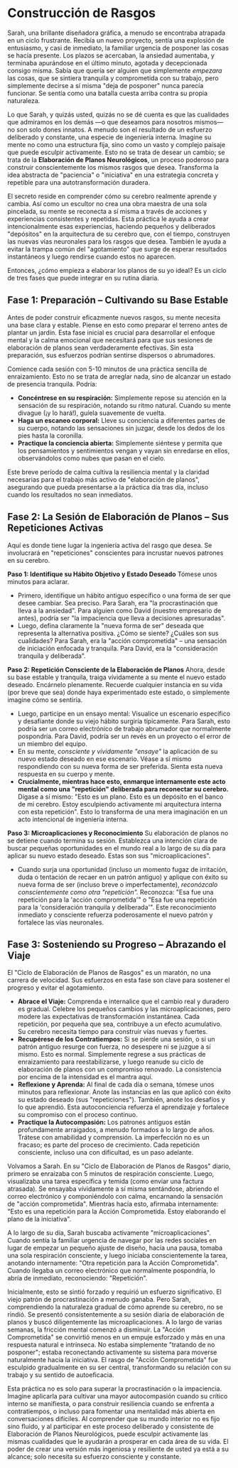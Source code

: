 # Construcción de Rasgos

Sarah, una brillante diseñadora gráfica, a menudo se encontraba atrapada en un ciclo frustrante. Recibía un nuevo proyecto, sentía una explosión de entusiasmo, y casi de inmediato, la familiar urgencia de posponer las cosas se hacía presente. Los plazos se acercaban, la ansiedad aumentaba, y terminaba apurándose en el último minuto, agotada y decepcionada consigo misma. Sabía que quería ser alguien que simplemente *empezara* las cosas, que se sintiera tranquila y comprometida con su trabajo, pero simplemente decirse a sí misma "deja de posponer" nunca parecía funcionar. Se sentía como una batalla cuesta arriba contra su propia naturaleza.

Lo que Sarah, y quizás usted, quizás no se dé cuenta es que las cualidades que admiramos en los demás —o que deseamos para nosotros mismos— no son solo dones innatos. A menudo son el resultado de un esfuerzo deliberado y constante, una especie de ingeniería interna. Imagine su mente no como una estructura fija, sino como un vasto y complejo paisaje que puede esculpir activamente. Esto no se trata de desear un cambio; se trata de la **Elaboración de Planos Neurológicos**, un proceso poderoso para construir conscientemente los mismos rasgos que desea. Transforma la idea abstracta de "paciencia" o "iniciativa" en una estrategia concreta y repetible para una autotransformación duradera.

El secreto reside en comprender cómo su cerebro realmente aprende y cambia. Así como un escultor no crea una obra maestra de una sola pincelada, su mente se reconecta a sí misma a través de acciones y experiencias consistentes y repetidas. Esta práctica le ayuda a crear intencionalmente esas experiencias, haciendo pequeños y deliberados "depósitos" en la arquitectura de su cerebro que, con el tiempo, construyen las nuevas vías neuronales para los rasgos que desea. También le ayuda a evitar la trampa común del "agotamiento" que surge de esperar resultados instantáneos y luego rendirse cuando estos no aparecen.

Entonces, ¿cómo empieza a elaborar los planos de su yo ideal? Es un ciclo de tres fases que puede integrar en su rutina diaria.

## **Fase 1: Preparación – Cultivando su Base Estable**

Antes de poder construir eficazmente nuevos rasgos, su mente necesita una base clara y estable. Piense en esto como preparar el terreno antes de plantar un jardín. Esta fase inicial es crucial para desarrollar el enfoque mental y la calma emocional que necesitará para que sus sesiones de elaboración de planos sean verdaderamente efectivas. Sin esta preparación, sus esfuerzos podrían sentirse dispersos o abrumadores.

Comience cada sesión con 5-10 minutos de una práctica sencilla de enraizamiento. Esto no se trata de arreglar nada, sino de alcanzar un estado de presencia tranquila. Podría:

*   **Concéntrese en su respiración:** Simplemente repose su atención en la sensación de su respiración, notando su ritmo natural. Cuando su mente divague (¡y lo hará!), guíela suavemente de vuelta.
*   **Haga un escaneo corporal:** Lleve su conciencia a diferentes partes de su cuerpo, notando las sensaciones sin juzgar, desde los dedos de los pies hasta la coronilla.
*   **Practique la conciencia abierta:** Simplemente siéntese y permita que los pensamientos y sentimientos vengan y vayan sin enredarse en ellos, observándolos como nubes que pasan en el cielo.

Este breve período de calma cultiva la resiliencia mental y la claridad necesarias para el trabajo más activo de "elaboración de planos", asegurando que pueda presentarse a la práctica día tras día, incluso cuando los resultados no sean inmediatos.

## **Fase 2: La Sesión de Elaboración de Planos – Sus Repeticiones Activas**

Aquí es donde tiene lugar la ingeniería activa del rasgo que desea. Se involucrará en "repeticiones" conscientes para incrustar nuevos patrones en su cerebro.

**Paso 1: Identifique su Hábito Objetivo y Estado Deseado**
Tómese unos minutos para aclarar.
*   Primero, identifique un hábito antiguo específico o una forma de ser que desee cambiar. Sea preciso. Para Sarah, era "la procrastinación que lleva a la ansiedad". Para alguien como David (nuestro empresario de antes), podría ser "la impaciencia que lleva a decisiones apresuradas".
*   Luego, defina claramente la "nueva forma de ser" deseada que representa la alternativa positiva. ¿Cómo se siente? ¿Cuáles son sus cualidades? Para Sarah, era la "acción comprometida" – una sensación de iniciación enfocada y tranquila. Para David, era la "consideración tranquila y deliberada".

**Paso 2: Repetición Consciente de la Elaboración de Planos**
Ahora, desde su base estable y tranquila, traiga vívidamente a su mente el nuevo estado deseado. Encárnelo plenamente. Recuerde cualquier instancia en su vida (por breve que sea) donde haya experimentado este estado, o simplemente imagine cómo se sentiría.

*   Luego, participe en un ensayo mental: Visualice un escenario específico y desafiante donde su viejo hábito surgiría típicamente. Para Sarah, esto podría ser un correo electrónico de trabajo abrumador que normalmente pospondría. Para David, podría ser un revés en un proyecto o el error de un miembro del equipo.
*   En su mente, *consciente y vívidamente "ensaye"* la aplicación de su nuevo estado deseado en ese escenario. Véase a sí mismo respondiendo con su nueva forma de ser preferida. Sienta esta nueva respuesta en su cuerpo y mente.
*   **Crucialmente, mientras hace esto, enmarque internamente este acto mental como una "repetición" deliberada para reconectar su cerebro.** Dígase a sí mismo: "Esto es un plano. Esto es un depósito en el banco de mi cerebro. Estoy esculpiendo activamente mi arquitectura interna con esta repetición". Esto lo transforma de una mera imaginación en un acto intencional de ingeniería interna.

**Paso 3: Microaplicaciones y Reconocimiento**
Su elaboración de planos no se detiene cuando termina su sesión. Establezca una intención clara de buscar pequeñas oportunidades en el mundo real a lo largo de su día para aplicar su nuevo estado deseado. Estas son sus "microaplicaciones".

*   Cuando surja una oportunidad (incluso un momento fugaz de irritación, duda o tentación de recaer en un patrón antiguo) y aplique con éxito su nueva forma de ser (incluso breve o imperfectamente), *reconózcalo conscientemente como otra "repetición".* Reconozca: "Esa fue una repetición para la 'acción comprometida'" o "Esa fue una repetición para la 'consideración tranquila y deliberada'". Este reconocimiento inmediato y consciente refuerza poderosamente el nuevo patrón y fortalece las vías neuronales.

## **Fase 3: Sosteniendo su Progreso – Abrazando el Viaje**

El "Ciclo de Elaboración de Planos de Rasgos" es un maratón, no una carrera de velocidad. Sus esfuerzos en esta fase son clave para sostener el progreso y evitar el agotamiento.

*   **Abrace el Viaje:** Comprenda e internalice que el cambio real y duradero es gradual. Celebre los pequeños cambios y las microaplicaciones, pero modere las expectativas de transformación instantánea. Cada repetición, por pequeña que sea, contribuye a un efecto acumulativo. Su cerebro necesita tiempo para construir vías nuevas y fuertes.
*   **Recupérese de los Contratiempos:** Si se pierde una sesión, o si un patrón antiguo resurge con fuerza, no desespere ni se juzgue a sí mismo. Esto es normal. Simplemente regrese a sus prácticas de enraizamiento para reestabilizarse, y luego reanude su ciclo de elaboración de planos con un compromiso renovado. La consistencia por encima de la intensidad es el mantra aquí.
*   **Reflexione y Aprenda:** Al final de cada día o semana, tómese unos minutos para reflexionar. Anote las instancias en las que aplicó con éxito su estado deseado (sus "repeticiones"). También, anote los desafíos y lo que aprendió. Esta autoconciencia refuerza el aprendizaje y fortalece su compromiso con el proceso continuo.
*   **Practique la Autocompasión:** Los patrones antiguos están profundamente arraigados, a menudo formados a lo largo de años. Trátese con amabilidad y comprensión. La imperfección no es un fracaso; es parte del proceso de crecimiento. Cada repetición consciente, incluso una con dificultad, es un paso adelante.

Volvamos a Sarah. En su "Ciclo de Elaboración de Planos de Rasgos" diario, primero se enraizaba con 5 minutos de respiración consciente. Luego, visualizaba una tarea específica y temida (como enviar una factura atrasada). Se ensayaba vívidamente a sí misma sentándose, abriendo el correo electrónico y componiéndolo con calma, encarnando la sensación de "acción comprometida". Mientras hacía esto, afirmaba internamente: "Esto es una repetición para la Acción Comprometida. Estoy elaborando el plano de la iniciativa".

A lo largo de su día, Sarah buscaba activamente "microaplicaciones". Cuando sentía la familiar urgencia de navegar por las redes sociales en lugar de empezar un pequeño ajuste de diseño, hacía una pausa, tomaba una sola respiración consciente, y luego iniciaba conscientemente la tarea, anotando internamente: "Otra repetición para la Acción Comprometida". Cuando llegaba un correo electrónico que normalmente pospondría, lo abría de inmediato, reconociendo: "Repetición".

Inicialmente, esto se sintió forzado y requirió un esfuerzo significativo. El viejo patrón de procrastinación a menudo ganaba. Pero Sarah, comprendiendo la naturaleza gradual de cómo aprende su cerebro, no se rindió. Se presentó consistentemente a su sesión diaria de elaboración de planos y buscó diligentemente las microaplicaciones. A lo largo de varias semanas, la fricción mental comenzó a disminuir. La "Acción Comprometida" se convirtió menos en un empuje esforzado y más en una respuesta natural e intrínseca. No estaba simplemente "tratando de no posponer"; estaba reconectando activamente su sistema para moverse naturalmente hacia la iniciativa. El rasgo de "Acción Comprometida" fue esculpido gradualmente en su ser central, transformando su relación con su trabajo y su sentido de autoeficacia.

Esta práctica no es solo para superar la procrastinación o la impaciencia. Imagine aplicarla para cultivar una mayor autocompasión cuando su crítico interno se manifiesta, o para construir resiliencia cuando se enfrenta a contratiempos, o incluso para fomentar una mentalidad más abierta en conversaciones difíciles. Al comprender que su mundo interior no es fijo sino fluido, y al participar en este proceso deliberado y consistente de Elaboración de Planos Neurológicos, puede esculpir activamente las mismas cualidades que le ayudarán a prosperar en cada área de su vida. El poder de crear una versión más ingeniosa y resiliente de usted ya está a su alcance; solo necesita su esfuerzo consciente y constante.